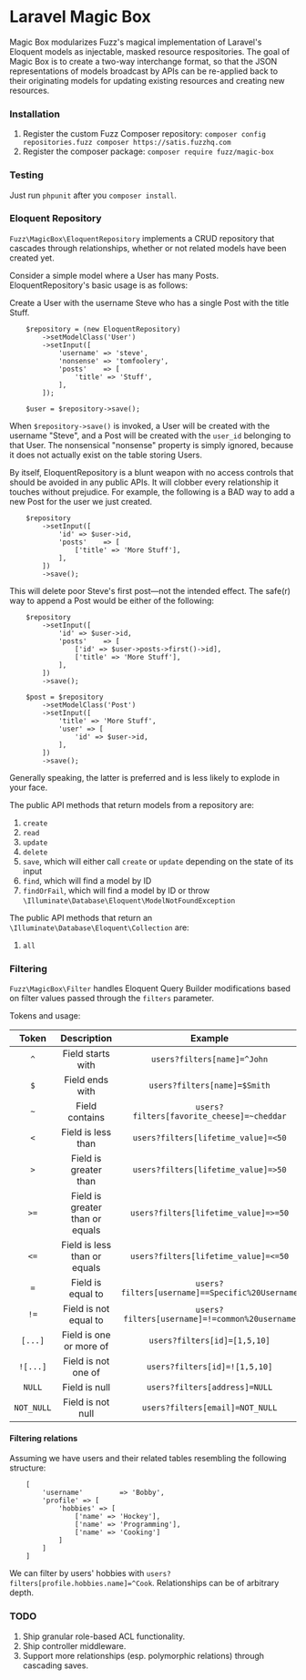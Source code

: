 Laravel Magic Box
==================

Magic Box modularizes Fuzz's magical implementation of Laravel's Eloquent models as injectable,
masked resource respositories. The goal of Magic Box is to create a two-way interchange format, so that
the JSON representations of models broadcast by APIs can be re-applied back to their originating models
for updating existing resources and creating new resources.

### Installation
1. Register the custom Fuzz Composer repository: ```composer config repositories.fuzz composer https://satis.fuzzhq.com``` 
1. Register the composer package: ```composer require fuzz/magic-box```

### Testing
Just run `phpunit` after you `composer install`.

### Eloquent Repository
`Fuzz\MagicBox\EloquentRepository` implements a CRUD repository that cascades through relationships,
whether or not related models have been created yet.

Consider a simple model where a User has many Posts. EloquentRepository's basic usage is as follows:

Create a User with the username Steve who has a single Post with the title Stuff.
```
    $repository = (new EloquentRepository)
        ->setModelClass('User')
        ->setInput([
            'username' => 'steve',
            'nonsense' => 'tomfoolery',
            'posts'    => [
                'title' => 'Stuff',
            ],
        ]);

    $user = $repository->save();
```

When `$repository->save()` is invoked, a User will be created with the username "Steve", and a Post will
be created with the `user_id` belonging to that User. The nonsensical "nonsense" property is simply
ignored, because it does not actually exist on the table storing Users.

By itself, EloquentRepository is a blunt weapon with no access controls that should be avoided in any
public APIs. It will clobber every relationship it touches without prejudice. For example, the following
is a BAD way to add a new Post for the user we just created.

```
    $repository
        ->setInput([
            'id' => $user->id,
            'posts'    => [
                ['title' => 'More Stuff'],
            ],
        ])
        ->save();
```

This will delete poor Steve's first post—not the intended effect. The safe(r) way to append a Post
would be either of the following:

```
    $repository
        ->setInput([
            'id' => $user->id,
            'posts'    => [
                ['id' => $user->posts->first()->id],
                ['title' => 'More Stuff'],
            ],
        ])
        ->save();
```

```
    $post = $repository
        ->setModelClass('Post')
        ->setInput([
            'title' => 'More Stuff',
            'user' => [
                'id' => $user->id,
            ],
        ])
        ->save();
```

Generally speaking, the latter is preferred and is less likely to explode in your face.

The public API methods that return models from a repository are:

1. `create`
1. `read`
1. `update`
1. `delete`
1. `save`, which will either call `create` or `update` depending on the state of its input
1. `find`, which will find a model by ID
1. `findOrFail`, which will find a model by ID or throw `\Illuminate\Database\Eloquent\ModelNotFoundException`

The public API methods that return an `\Illuminate\Database\Eloquent\Collection` are:

1. `all`

### Filtering
`Fuzz\MagicBox\Filter` handles Eloquent Query Builder modifications based on filter values passed through the `filters` 
parameter.

Tokens and usage:  

|    Token   |           Description           |                     Example                    |
|:----------:|:-------------------------------:|:----------------------------------------------:|
| `^`        | Field starts with               | `users?filters[name]=^John`                    |
| `$`        | Field ends with                 | `users?filters[name]=$Smith`                   |
| `~`        | Field contains                  | `users?filters[favorite_cheese]=~cheddar`      |
| `<`        | Field is less than              | `users?filters[lifetime_value]=<50`            |
| `>`        | Field is greater than           | `users?filters[lifetime_value]=>50`            |
| `>=`       | Field is greater than or equals | `users?filters[lifetime_value]=>=50`           |
| `<=`       | Field is less than or equals    | `users?filters[lifetime_value]=<=50`           |
| `=`        | Field is equal to               | `users?filters[username]==Specific%20Username` |
| `!=`       | Field is not equal to           | `users?filters[username]=!=common%20username`  |
| `[...]`    | Field is one or more of         | `users?filters[id]=[1,5,10]`                   |
| `![...]`   | Field is not one of             | `users?filters[id]=![1,5,10]`                  |
| `NULL`     | Field is null                   | `users?filters[address]=NULL`                  |
| `NOT_NULL` | Field is not null               | `users?filters[email]=NOT_NULL`                |

#### Filtering relations
Assuming we have users and their related tables resembling the following structure:

```
    [
        'username'         => 'Bobby',
        'profile' => [
            'hobbies' => [
                ['name' => 'Hockey'],
                ['name' => 'Programming'],
                ['name' => 'Cooking']
            ]
        ]
    ]
```

We can filter by users' hobbies with `users?filters[profile.hobbies.name]=^Cook`. Relationships can be of arbitrary 
depth.

### TODO
1. Ship granular role-based ACL functionality.
1. Ship controller middleware.
1. Support more relationships (esp. polymorphic relations) through cascading saves.
